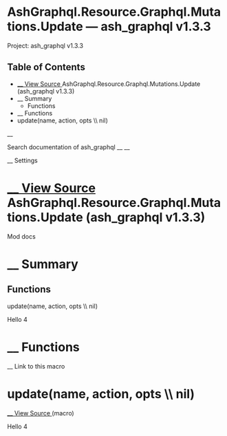 # AshGraphql.Resource.Graphql.Mutations.Update — ash_graphql v1.3.3

Project: ash_graphql v1.3.3

## Table of Contents

- [ __ View Source ](external_link) AshGraphql.Resource.Graphql.Mutations.Update (ash_graphql v1.3.3)
- __ Summary
  - Functions
- __ Functions
- update(name, action, opts \\\ nil)

__

Search documentation of ash_graphql __ __

__ Settings

#  [ __ View Source ](external_link) AshGraphql.Resource.Graphql.Mutations.Update (ash_graphql v1.3.3)

Mod docs

#  __ Summary

##  Functions

update(name, action, opts \\\ nil)

Hello 4

#  __ Functions

__ Link to this macro

# update(name, action, opts \\\ nil)

[ __ View Source ](external_link) (macro)

Hello 4
